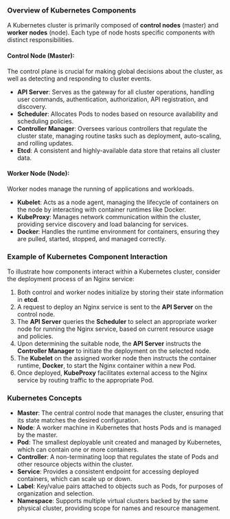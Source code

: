 ### Overview of Kubernetes Components

A Kubernetes cluster is primarily composed of **control nodes** (master) and **worker nodes** (node). Each type of node hosts specific components with distinct responsibilities.

#### Control Node (Master):
The control plane is crucial for making global decisions about the cluster, as well as detecting and responding to cluster events.
  - **API Server**: Serves as the gateway for all cluster operations, handling user commands, authentication, authorization, API registration, and discovery.
  - **Scheduler**: Allocates Pods to nodes based on resource availability and scheduling policies.
  - **Controller Manager**: Oversees various controllers that regulate the cluster state, managing routine tasks such as deployment, auto-scaling, and rolling updates.
  - **Etcd**: A consistent and highly-available data store that retains all cluster data.

#### Worker Node (Node):
Worker nodes manage the running of applications and workloads.
  - **Kubelet**: Acts as a node agent, managing the lifecycle of containers on the node by interacting with container runtimes like Docker.
  - **KubeProxy**: Manages network communication within the cluster, providing service discovery and load balancing for services.
  - **Docker**: Handles the runtime environment for containers, ensuring they are pulled, started, stopped, and managed correctly.

### Example of Kubernetes Component Interaction

To illustrate how components interact within a Kubernetes cluster, consider the deployment process of an Nginx service:

1. Both control and worker nodes initialize by storing their state information in **etcd**.
2. A request to deploy an Nginx service is sent to the **API Server** on the control node.
3. The **API Server** queries the **Scheduler** to select an appropriate worker node for running the Nginx service, based on current resource usage and policies.
4. Upon determining the suitable node, the **API Server** instructs the **Controller Manager** to initiate the deployment on the selected node.
5. The **Kubelet** on the assigned worker node then instructs the container runtime, **Docker**, to start the Nginx container within a new Pod.
6. Once deployed, **KubeProxy** facilitates external access to the Nginx service by routing traffic to the appropriate Pod.

### Kubernetes Concepts

- **Master**: The central control node that manages the cluster, ensuring that its state matches the desired configuration.
- **Node**: A worker machine in Kubernetes that hosts Pods and is managed by the master.
- **Pod**: The smallest deployable unit created and managed by Kubernetes, which can contain one or more containers.
- **Controller**: A non-terminating loop that regulates the state of Pods and other resource objects within the cluster.
- **Service**: Provides a consistent endpoint for accessing deployed containers, which can scale up or down.
- **Label**: Key/value pairs attached to objects such as Pods, for purposes of organization and selection.
- **Namespace**: Supports multiple virtual clusters backed by the same physical cluster, providing scope for names and resource management.